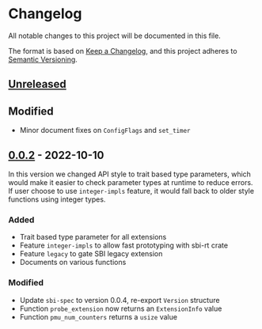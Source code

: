 # Changelog

All notable changes to this project will be documented in this file.

The format is based on [Keep a Changelog](https://keepachangelog.com/en/1.0.0/), and this project adheres
to [Semantic Versioning](https://semver.org/spec/v2.0.0.html).

## [Unreleased]

## Modified

- Minor document fixes on `ConfigFlags` and `set_timer`

## [0.0.2] - 2022-10-10

In this version we changed API style to trait based type parameters, which would make it easier to
check parameter types at runtime to reduce errors. If user choose to use `integer-impls` feature,
it would fall back to older style functions using integer types.

### Added

- Trait based type parameter for all extensions
- Feature `integer-impls` to allow fast prototyping with sbi-rt crate
- Feature `legacy` to gate SBI legacy extension
- Documents on various functions

### Modified

- Update `sbi-spec` to version 0.0.4, re-export `Version` structure
- Function `probe_extension` now returns an `ExtensionInfo` value
- Function `pmu_num_counters` returns a `usize` value

[Unreleased]: https://github.com/rustsbi/sbi-rt/compare/v0.0.2...HEAD
[0.0.2]: https://github.com/rustsbi/sbi-rt/compare/v0.0.1...v0.0.2
[0.0.1]: https://github.com/rustsbi/sbi-rt/releases/tag/v0.0.1
